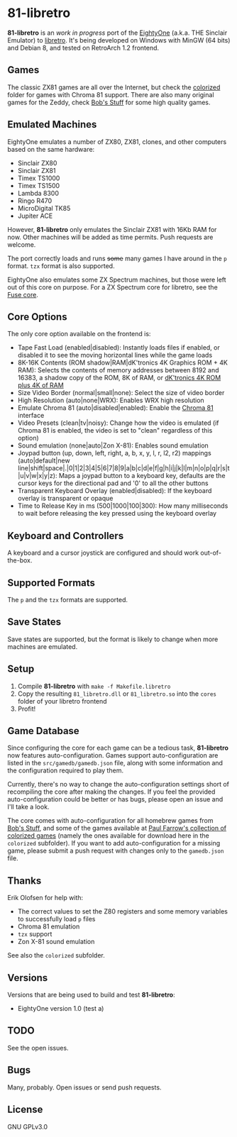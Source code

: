 # 81-libretro

**81-libretro** is an *work in progress* port of the [EightyOne](https://sourceforge.net/projects/eightyone-sinclair-emulator/) (a.k.a. THE Sinclair Emulator) to [libretro](http://www.libretro.com/). It's being developed on Windows with MinGW (64 bits) and Debian 8, and tested on RetroArch 1.2 frontend.

## Games

The classic ZX81 games are all over the Internet, but check the [colorized](https://github.com/leiradel/81-libretro/tree/master/colorized) folder for games with Chroma 81 support. There are also many original games for the Zeddy, check [Bob's Stuff](https://bobs-stuff.itch.io/) for some high quality games. 

## Emulated Machines

EightyOne emulates a number of ZX80, ZX81, clones, and other computers based on the same hardware:

* Sinclair ZX80
* Sinclair ZX81
* Timex TS1000
* Timex TS1500
* Lambda 8300
* Ringo R470
* MicroDigital TK85
* Jupiter ACE

However, **81-libretro** only emulates the Sinclair ZX81 with 16Kb RAM for now. Other machines will be added as time permits. Push requests are welcome.

The port correctly loads and runs ~~some~~ many games I have around in the `p` format. `tzx` format is also supported.

EightyOne also emulates some ZX Spectrum machines, but those were left out of this core on purpose. For a ZX Spectrum core for libretro, see the [Fuse core](https://github.com/libretro/fuse-libretro).

## Core Options

The only core option available on the frontend is:

* Tape Fast Load (enabled|disabled): Instantly loads files if enabled, or disabled it to see the moving horizontal lines while the game loads
* 8K-16K Contents (ROM shadow|RAM|dK'tronics 4K Graphics ROM + 4K RAM): Selects the contents of memory addresses between 8192 and 16383, a shadow copy of the ROM, 8K of RAM, or [dK'tronics 4K ROM plus 4K of RAM](http://www.fruitcake.plus.com/Sinclair/ZX81/Chroma/ChromaInterface_Software_CharacterSetROM.htm)
* Size Video Border (normal|small|none): Select the size of video border
* High Resolution (auto|none|WRX): Enables WRX high resolution
* Emulate Chroma 81 (auto|disabled|enabled): Enable the [Chroma 81](http://www.fruitcake.plus.com/Sinclair/ZX81/Chroma/ChromaInterface.htm) interface
* Video Presets (clean|tv|noisy): Change how the video is emulated (if Chroma 81 is enabled, the video is set to "clean" regardless of this option)
* Sound emulation (none|auto|Zon X-81): Enables sound emulation
* Joypad button (up, down, left, right, a, b, x, y, l, r, l2, r2) mappings (auto|default|new line|shift|space|.|0|1|2|3|4|5|6|7|8|9|a|b|c|d|e|f|g|h|i|j|k|l|m|n|o|p|q|r|s|t|u|v|w|x|y|z): Maps a joypad button to a keyboard key, defaults are the cursor keys for the directional pad and '0' to all the other buttons
* Transparent Keyboard Overlay (enabled|disabled): If the keyboard overlay is transparent or opaque
* Time to Release Key in ms (500|1000|100|300): How many milliseconds to wait before releasing the key pressed using the keyboard overlay

## Keyboard and Controllers

A keyboard and a cursor joystick are configured and should work out-of-the-box.

## Supported Formats

The `p` and the `tzx` formats are supported.

## Save States

Save states are supported, but the format is likely to change when more machines are emulated.

## Setup

1. Compile **81-libretro** with `make -f Makefile.libretro`
1. Copy the resulting `81_libretro.dll` or `81_libretro.so` into the `cores` folder of your libretro frontend
1. Profit!

## Game Database

Since configuring the core for each game can be a tedious task, **81-libretro** now features auto-configuration. Games support auto-configuration are listed in the `src/gamedb/gamedb.json` file, along with some information and the configuration required to play them.

Currently, there's no way to change the auto-configuration settings short of recompiling the core after making the changes. If you feel the provided auto-configuration could be better or has bugs, please open an issue and I'll take a look.

The core comes with auto-configuration for all homebrew games from [Bob's Stuff](http://www.bobs-stuff.co.uk/zx81.html), and some of the games available at [Paul Farrow's collection of colorized games](http://www.fruitcake.plus.com/Sinclair/ZX81/Chroma/ChromaInterface_Software_Colourised.htm) (namely the ones available for download here in the `colorized` subfolder). If you want to add auto-configuration for a missing game, please submit a push request with changes only to the `gamedb.json` file.

## Thanks

Erik Olofsen for help with:

* The correct values to set the Z80 registers and some memory variables to successfully load `p` files
* Chroma 81 emulation
* `tzx` support
* Zon X-81 sound emulation

See also the `colorized` subfolder.

## Versions

Versions that are being used to build and test **81-libretro**:

* EightyOne version 1.0 (test a)

## TODO

See the open issues.

## Bugs

Many, probably. Open issues or send push requests.

## License

GNU GPLv3.0
